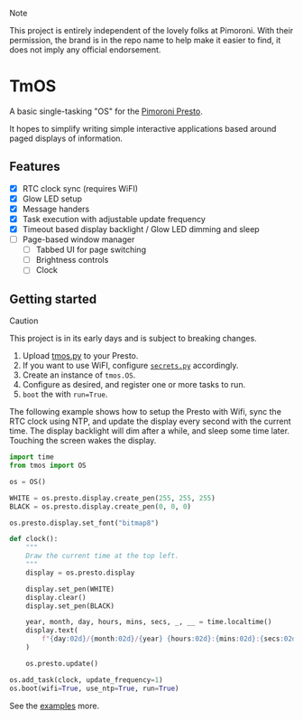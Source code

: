 > [!NOTE]
> This project is entirely independent of the lovely folks at Pimoroni.
> With their permission, the brand is in the repo name to help make it
> easier to find, it does not imply any official endorsement.

# TmOS

A basic single-tasking "OS" for the [Pimoroni Presto](https://shop.pimoroni.com/products/presto).

It hopes to simplify writing simple interactive applications based
around paged displays of information.

## Features

- [x] RTC clock sync (requires WiFI)
- [x] Glow LED setup
- [x] Message handers
- [x] Task execution with adjustable update frequency
- [x] Timeout based display backlight / Glow LED dimming and sleep
- [ ] Page-based window manager
  - [ ] Tabbed UI for page switching
  - [ ] Brightness controls
  - [ ] Clock

## Getting started

> [!CAUTION]
> This project is in its early days and is subject to breaking changes.

1. Upload [tmos.py](python/tmos.py) to your Presto.
2. If you want to use WiFI, configure
   [`secrets.py`](https://github.com/pimoroni/pimoroni-pico/blob/main/micropython/examples/pico_wireless/secrets.py) accordingly.
3. Create an instance of `tmos.OS`.
4. Configure as desired, and register one or more tasks to run.
5. `boot` the with `run=True`.

The following example shows how to setup the Presto with  Wifi, sync the
RTC clock using NTP, and update the display every second with the
current time. The display backlight will dim after a while, and sleep
some time later. Touching the screen wakes the display.

```python
import time
from tmos import OS

os = OS()

WHITE = os.presto.display.create_pen(255, 255, 255)
BLACK = os.presto.display.create_pen(0, 0, 0)

os.presto.display.set_font("bitmap8")

def clock():
    """
    Draw the current time at the top left.
    """
    display = os.presto.display

    display.set_pen(WHITE)
    display.clear()
    display.set_pen(BLACK)

    year, month, day, hours, mins, secs, _, __ = time.localtime()
    display.text(
        f"{day:02d}/{month:02d}/{year} {hours:02d}:{mins:02d}:{secs:02d}", 10, 10
    )

    os.presto.update()

os.add_task(clock, update_frequency=1)
os.boot(wifi=True, use_ntp=True, run=True)
```

See the [examples](examples) more.
